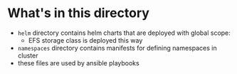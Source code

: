 # What's in this directory

- `helm` directory contains helm charts that are deployed with global scope:
    - EFS storage class is deployed this way
- `namespaces` directory contains manifests for defining namespaces in cluster
- these files are used by ansible playbooks